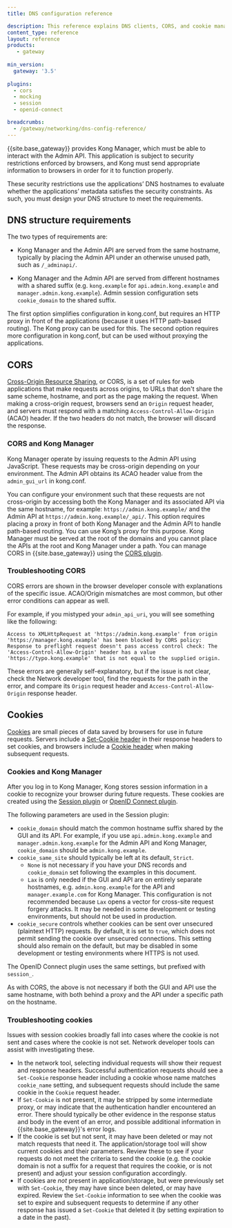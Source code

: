 ```yaml
---
title: DNS configuration reference

description: This reference explains DNS clients, CORS, and cookie management in {{site.base_gateway}}
content_type: reference
layout: reference
products:
   - gateway
   
min_version:
  gateway: '3.5'
  
plugins:
  - cors
  - mocking
  - session
  - openid-connect

breadcrumbs:
  - /gateway/networking/dns-config-reference/
---
```


{{site.base_gateway}} provides Kong Manager, which must be able to interact with the Admin API. This application is subject to security restrictions enforced by browsers, and Kong must send appropriate information to browsers in order for it to function properly.

These security restrictions use the applications’ DNS hostnames to evaluate whether the applications’ metadata satisfies the security constraints. As such, you must design your DNS structure to meet the requirements.


## DNS structure requirements

The two types of requirements are: 

* Kong Manager and the Admin API are served from the same hostname, typically by placing the Admin API under an otherwise unused path, such as `/_adminapi/`.

* Kong Manager and the Admin API are served from different hostnames with a shared suffix (e.g. `kong.example` for `api.admin.kong.example` and `manager.admin.kong.example`). Admin session configuration sets `cookie_domain` to the shared suffix.

The first option simplifies configuration in kong.conf, but requires an HTTP proxy in front of the applications (because it uses HTTP path-based routing). The Kong proxy can be used for this. The second option requires more configuration in kong.conf, but can be used without proxying the applications.

## CORS

[Cross-Origin Resource Sharing](https://developer.mozilla.org/en-US/docs/Web/HTTP/CORS), or CORS, is a set of rules for web
applications that make requests across origins, to URLs that don't share
the same scheme, hostname, and port as the page making the request. When making
a cross-origin request, browsers send an `Origin` request header, and servers
must respond with a matching `Access-Control-Allow-Origin` (ACAO) header. If
the two headers do not match, the browser will discard the response.

### CORS and Kong Manager


Kong Manager operate by issuing requests to the Admin API using JavaScript. These requests may be cross-origin depending on your environment. The Admin API obtains its ACAO header value from the `admin_gui_url` in kong.conf.

You can configure your environment such that these requests are not cross-origin by accessing both the Kong Manager and its associated API via the same hostname, for example: `https://admin.kong.example/` and the Admin API at `https://admin.kong.example/_api/`. This option requires placing a proxy in front of both Kong Manager and the Admin API to handle path-based routing. You can use Kong’s proxy for this purpose. Kong Manager must be served at the root of the domains and you cannot place the APIs at the root and Kong Manager under a path. You can manage CORS in {{site.base_gateway}} using the [CORS plugin](/plugins/cors/).


### Troubleshooting CORS

CORS errors are shown in the browser developer console with
explanations of the specific issue. ACAO/Origin mismatches are most common, but
other error conditions can appear as well.

For example, if you mistyped your `admin_api_uri`, you will see something
like the following:

```
Access to XMLHttpRequest at 'https://admin.kong.example' from origin 'https://manager.kong.example' has been blocked by CORS policy: Response to preflight request doesn't pass access control check: The 'Access-Control-Allow-Origin' header has a value 'https://typo.kong.example' that is not equal to the supplied origin.
```

These errors are generally self-explanatory, but if the issue is not clear,
check the Network developer tool, find the requests for the path in the error,
and compare its `Origin` request header and `Access-Control-Allow-Origin`
response header.

## Cookies

[Cookies](https://developer.mozilla.org/en-US/docs/Web/HTTP/Cookies) are small pieces of data saved by browsers for use in
future requests. Servers include a [Set-Cookie header](https://developer.mozilla.org/en-US/docs/Web/HTTP/Headers/Set-Cookie) in their
response headers to set cookies, and browsers include a [Cookie
header](https://developer.mozilla.org/en-US/docs/Web/HTTP/Headers/Cookie) when making subsequent requests.

### Cookies and Kong Manager

After you log in to Kong Manager, Kong stores session information in a cookie
to recognize your browser during future requests. These cookies are created
using the [Session plugin](/plugins/session/) or
[OpenID Connect plugin](/plugins/openid-connect/).

The following parameters are used in the Session plugin:
* `cookie_domain` should match the common hostname suffix shared by the GUI and
  its API. For example, if you use `api.admin.kong.example` and
  `manager.admin.kong.example` for the Admin API and Kong Manager,
  `cookie_domain` should be `admin.kong.example`.
* `cookie_same_site` should typically be left at its default, `Strict`.
    * `None` is 
    not necessary if you have your DNS records and 
    `cookie_domain` set following the examples in this document.
    * `Lax` is only needed if the GUI and
    API are on entirely separate hostnames, e.g. `admin.kong.example` for the API
    and `manager.example.com` for Kong Manager. This configuration is not
    recommended because `Lax` opens a vector for cross-site request forgery
    attacks. It may be needed in some development or testing environments, but
    should not be used in production.
* `cookie_secure` controls whether cookies can be sent over unsecured
  (plaintext HTTP) requests. By default, it is set to `true`, which does not
  permit sending the cookie over unsecured connections. This setting should
  also remain on the default, but may be disabled in some development or
  testing environments where HTTPS is not used.

The OpenID Connect plugin uses the same settings, but prefixed with `session_`.

As with CORS, the above is not necessary if both the GUI and API use the same
hostname, with both behind a proxy and the API under a specific path on the
hostname.

### Troubleshooting cookies

Issues with session cookies broadly fall into cases where the cookie is not
sent and cases where the cookie is not set. Network developer tools can 
assist with investigating these.

* In the network tool, selecting individual requests will show their request and
response headers. Successful authentication requests should see a `Set-Cookie`
response header including a cookie whose name matches `cookie_name` setting,
and subsequent requests should include the same cookie in the `Cookie` request
header.
* If `Set-Cookie` is not present, it may be stripped by some intermediate
proxy, or may indicate that the authentication handler encountered an error.
There should typically be other evidence in the response status and body in the
event of an error, and possible additional information in {{site.base_gateway}}'s error logs.
* If the cookie is set but not sent, it may have been deleted or may not match
requests that need it. The application/storage tool will show current cookies
and their parameters. Review these to see if your requests do not meet the
criteria to send the cookie (e.g. the cookie domain is not a suffix for a
request that requires the cookie, or is not present) and adjust your session
configuration accordingly.
* If cookies are *not* present in application/storage, but were previously set
with `Set-Cookie`, they may have since been deleted, or may have expired.
Review the `Set-Cookie` information to see when the cookie was set to expire
and subsequent requests to determine if any other response has issued a
`Set-Cookie` that deleted it (by setting expiration to a date in the past).